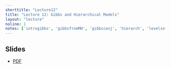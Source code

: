 ```yaml
---
shorttitle: "Lecture12"
title: "Lecture 12: Gibbs and Hierarchical Models"
layout: "lecture"
noline: 1
notes: ['introgibbs', 'gibbsfromMH', 'gibbsconj', 'hierarch', 'levelsofbayes']
---
```


## Slides

- [PDF](../slides/lecture12.pdf)
